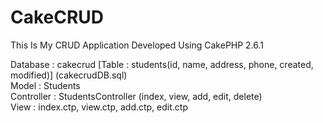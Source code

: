 # CakeCRUD
This Is My CRUD Application Developed Using CakePHP 2.6.1

Database    : cakecrud [Table : students(id, name, address, phone, created, modified)] (cakecrudDB.sql) <br />
Model       : Students<br />
Controller  : StudentsController (index, view, add, edit, delete)<br />
View        : index.ctp, view.ctp, add.ctp, edit.ctp<br />
